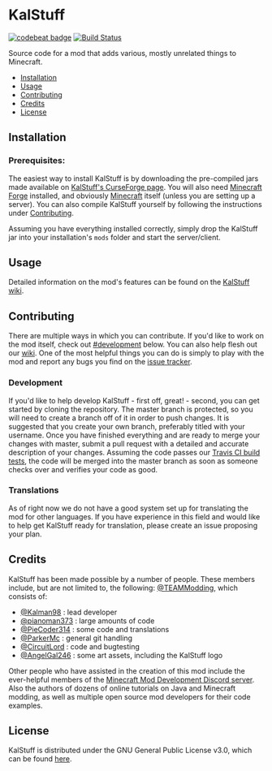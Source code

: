 # KalStuff
[![codebeat badge](https://codebeat.co/badges/21b4d968-a2f1-427d-b2dd-5654f506281a)](https://codebeat.co/projects/github-com-teammodding-kalstuff) [![Build Status](https://travis-ci.org/TEAMModding/KalStuff.svg?branch=master)](https://travis-ci.org/TEAMModding/KalStuff)

 Source code for a mod that adds various, mostly unrelated things to Minecraft.

 - [Installation](#installation)
 - [Usage](#usage)
 - [Contributing](#contributing)
 - [Credits](#credits)
 - [License](#license)
 
 ## Installation
 ### Prerequisites:
 The easiest way to install KalStuff is by downloading the pre-compiled jars made available on [KalStuff's CurseForge page](https://minecraft.curseforge.com/projects/kalstuff/files). You will also need [Minecraft Forge](https://github.com/MinecraftForge/MinecraftForge) installed, and obviously [Minecraft](https://minecraft.net) itself (unless you are setting up a server). You can also compile KalStuff yourself by following the instructions under [Contributing](#contributing).
 
 Assuming you have everything installed correctly, simply drop the KalStuff jar into your installation's `mods` folder and start the server/client.
 
 ## Usage
 Detailed information on the mod's features can be found on the [KalStuff wiki](https://github.com/TEAMModding/KalStuff/wiki).
 
 ## Contributing
 There are multiple ways in which you can contribute. If you'd like to work on the mod itself, check out [#development](#development) below. You can also help flesh out our [wiki](https://github.com/TEAMModding/KalStuff/wiki/Helping-Fill-The-Wiki). One of the most helpful things you can do is simply to play with the mod and report any bugs you find on the [issue tracker](https://github.com/TEAMModding/KalStuff/issues).
 
 ### Development
 If you'd like to help develop KalStuff - first off, great! - second, you can get started by cloning the repository. The master branch is protected, so you will need to create a branch off of it in order to push changes. It is suggested that you create your own branch, preferably titled with your username. Once you have finished everything and are ready to merge your changes with master, submit a pull request with a detailed and accurate description of your changes. Assuming the code passes our [Travis CI build tests](https://travis-ci.org/TEAMModding/KalStuff), the code will be merged into the master branch as soon as someone checks over and verifies your code as good.
 
 ### Translations
 As of right now we do not have a good system set up for translating the mod for other languages. If you have experience in this field and would like to help get KalStuff ready for translation, please create an issue proposing your plan.
 
 ## Credits
 KalStuff has been made possible by a number of people. These members include, but are not limited to, the following:
 [@TEAMModding](https://github.com/TEAMModding), which consists of:
 - [@Kalman98](https://github.com/orgs/TEAMModding/people/Kalman98) : lead developer
 - [@pianoman373](https://github.com/orgs/TEAMModding/people/pianoman373) : large amounts of code
 - [@PieCoder314](https://github.com/orgs/TEAMModding/people/PieCoder314) : some code and translations
 - [@ParkerMc](https://github.com/orgs/TEAMModding/people/ParkerMc) : general git handling
 - [@CircuitLord](https://github.com/orgs/TEAMModding/people/CircuitLord) : code and bugtesting
 - [@AngelGal246](https://github.com/orgs/TEAMModding/people/AngelGal246) : some art assets, including the KalStuff logo
 
 Other people who have assisted in the creation of this mod include the ever-helpful members of the [Minecraft Mod Development Discord server](https://discord.gg/DQfQ8ge). Also the authors of dozens of online tutorials on Java and Minecraft modding, as well as multiple open source mod developers for their code examples.
 
 ## License
 KalStuff is distributed under the GNU General Public License v3.0, which can be found [here](https://github.com/TEAMModding/KalStuff/blob/master/LICENSE).
